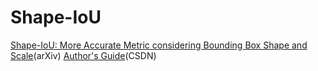 # Shape-IoU
[Shape-IoU: More Accurate Metric considering Bounding Box Shape and Scale](https://arxiv.org/abs/2312.17663)(arXiv)
[Author's Guide](https://blog.csdn.net/qq_45911380/article/details/135330376?spm=1001.2014.3001.5501)(CSDN)
